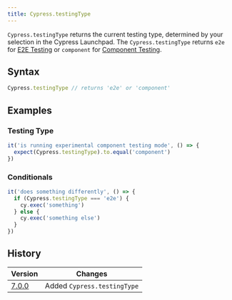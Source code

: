```yaml
---
title: Cypress.testingType
---
```


`Cypress.testingType` returns the current testing type, determined by your
selection in the Cypress Launchpad. The `Cypress.testingType` returns `e2e` for
[E2E Testing](/guides/core-concepts/testing-types#What-is-E2E-Testing) or
`component` for
[Component Testing](/guides/core-concepts/testing-types#What-is-Component-Testing).

## Syntax

```javascript
Cypress.testingType // returns 'e2e' or 'component'
```

## Examples

### Testing Type

```javascript
it('is running experimental component testing mode', () => {
  expect(Cypress.testingType).to.equal('component')
})
```

### Conditionals

```javascript
it('does something differently', () => {
  if (Cypress.testingType === 'e2e') {
    cy.exec('something')
  } else {
    cy.exec('something else')
  }
})
```

## History

| Version                               | Changes                     |
| ------------------------------------- | --------------------------- |
| [7.0.0](/guides/references/changelog) | Added `Cypress.testingType` |
